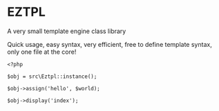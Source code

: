 # EZTPL

A very small template engine class library

Quick usage, easy syntax, very efficient, free to define template syntax, only one file at the core!


~~~    
<?php

$obj = src\Eztpl::instance();

$obj->assign('hello', $world);
    
$obj->display('index');

~~~
